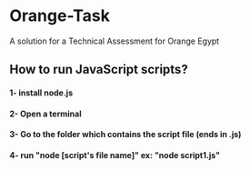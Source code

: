 # Orange-Task
A solution for a Technical Assessment for Orange Egypt

## How to run JavaScript scripts?
#### 1- install node.js
#### 2- Open a terminal
#### 3- Go to the folder which contains the script file (ends in .js)
#### 4- run "node [script's file name]" ex: "node script1.js"

